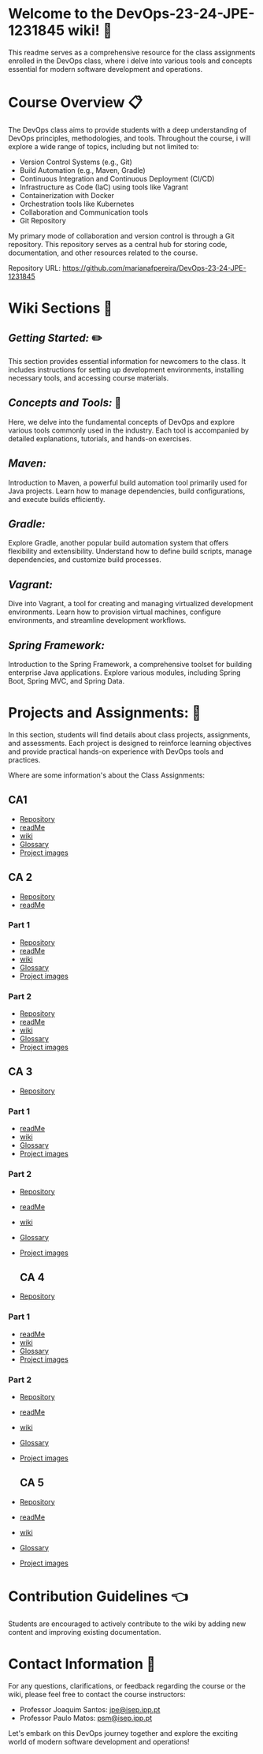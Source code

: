 # Welcome to the DevOps-23-24-JPE-1231845 wiki! :wave:
This readme serves as a comprehensive resource for the class assignments enrolled in the DevOps class, where i delve into various tools and concepts essential for modern software development and operations.

# Course Overview :clipboard:
The DevOps class aims to provide students with a deep understanding of DevOps principles, methodologies, and tools. Throughout the course, i will explore a wide range of topics, including but not limited to:

- Version Control Systems (e.g., Git)
- Build Automation (e.g., Maven, Gradle)
- Continuous Integration and Continuous Deployment (CI/CD)
- Infrastructure as Code (IaC) using tools like Vagrant
- Containerization with Docker
- Orchestration tools like Kubernetes
- Collaboration and Communication tools
- Git Repository

My primary mode of collaboration and version control is through a Git repository. This repository serves as a central hub for storing code, documentation, and other resources related to the course. 

Repository URL: https://github.com/marianafpereira/DevOps-23-24-JPE-1231845

# Wiki Sections :page_with_curl:

## *Getting Started:* :pencil2:

This section provides essential information for newcomers to the class. It includes instructions for setting up development environments, installing necessary tools, and accessing course materials.

## *Concepts and Tools:* :wrench:

Here, we delve into the fundamental concepts of DevOps and explore various tools commonly used in the industry. Each tool is accompanied by detailed explanations, tutorials, and hands-on exercises.

## *Maven:*

Introduction to Maven, a powerful build automation tool primarily used for Java projects. Learn how to manage dependencies, build configurations, and execute builds efficiently.

## *Gradle:*

Explore Gradle, another popular build automation system that offers flexibility and extensibility. Understand how to define build scripts, manage dependencies, and customize build processes.

## *Vagrant:*

Dive into Vagrant, a tool for creating and managing virtualized development environments. Learn how to provision virtual machines, configure environments, and streamline development workflows.

## *Spring Framework:*

Introduction to the Spring Framework, a comprehensive toolset for building enterprise Java applications. Explore various modules, including Spring Boot, Spring MVC, and Spring Data.


# Projects and Assignments: :pencil:

In this section, students will find details about class projects, assignments, and assessments. Each project is designed to reinforce learning objectives and provide practical hands-on experience with DevOps tools and practices.

Where are some information's about the Class Assignments:
## CA1 
- [Repository](https://github.com/marianafpereira/DevOps-23-24-JPE-1231845/tree/master/CA1)
- [readMe](https://github.com/marianafpereira/DevOps-23-24-JPE-1231845/blob/master/CA1/README.md)
- [wiki](https://github.com/marianafpereira/DevOps-23-24-JPE-1231845/wiki/CA1-Home)
- [Glossary](https://github.com/marianafpereira/DevOps-23-24-JPE-1231845/wiki/Glossary)
- [Project images](https://github.com/marianafpereira/DevOps-23-24-JPE-1231845/wiki/Project-Images)

## CA 2 
- [Repository](https://github.com/marianafpereira/DevOps-23-24-JPE-1231845/tree/master/CA2)
- [readMe](https://github.com/marianafpereira/DevOps-23-24-JPE-1231845/blob/master/CA2/README.md)
### Part 1
- [Repository](https://github.com/marianafpereira/DevOps-23-24-JPE-1231845/tree/master/CA2/Part1)
- [readMe](https://github.com/marianafpereira/DevOps-23-24-JPE-1231845/blob/master/CA2/Part1/README.md)
- [wiki](https://github.com/marianafpereira/DevOps-23-24-JPE-1231845/wiki/CA2-Part1-Home)
- [Glossary](https://github.com/marianafpereira/DevOps-23-24-JPE-1231845/wiki/Glossary-CA2-PART1)
- [Project images](https://github.com/marianafpereira/DevOps-23-24-JPE-1231845/wiki/Project-Images-For-CA2-Part1)

### Part 2
- [Repository](https://github.com/marianafpereira/DevOps-23-24-JPE-1231845/tree/master/CA2/Part2)
- [readMe](https://github.com/marianafpereira/DevOps-23-24-JPE-1231845/blob/master/CA2/Part2/README.md)
- [wiki](https://github.com/marianafpereira/DevOps-23-24-JPE-1231845/wiki/CA2-Part2-Home)
- [Glossary](https://github.com/marianafpereira/DevOps-23-24-JPE-1231845/wiki/Glossary-CA2-PART2)
- [Project images](https://github.com/marianafpereira/DevOps-23-24-JPE-1231845/wiki/Project-Images-For-CA2-Part2)

## CA 3 
- [Repository](https://github.com/marianafpereira/DevOps-23-24-JPE-1231845/tree/master/CA3)
### Part 1
- [readMe](https://github.com/marianafpereira/DevOps-23-24-JPE-1231845/blob/master/CA3/Part1/READMEPart1.md)
- [wiki](https://github.com/marianafpereira/DevOps-23-24-JPE-1231845/wiki/CA3-Part1-Home)
- [Glossary](https://github.com/marianafpereira/DevOps-23-24-JPE-1231845/wiki/Glossary-CA3-PART1)
- [Project images](https://github.com/marianafpereira/DevOps-23-24-JPE-1231845/wiki/Project-Images-For-CA3-Part1)

### Part 2
- [Repository](https://github.com/marianafpereira/DevOps-23-24-JPE-1231845/tree/master/CA3/Part2)
- [readMe](https://github.com/marianafpereira/DevOps-23-24-JPE-1231845/blob/master/CA3/Part2/READMEPart2.md)
- [wiki](https://github.com/marianafpereira/DevOps-23-24-JPE-1231845/wiki/CA3-Part2-Home)
- [Glossary](https://github.com/marianafpereira/DevOps-23-24-JPE-1231845/wiki/Glossary-CA3-PART2)
- [Project images](https://github.com/marianafpereira/DevOps-23-24-JPE-1231845/wiki/Project-Images-For-CA3-Part2)

  ## CA 4 
- [Repository](https://github.com/marianafpereira/DevOps-23-24-JPE-1231845/tree/master/CA4)
### Part 1
- [readMe](https://github.com/marianafpereira/DevOps-23-24-JPE-1231845/blob/master/CA4/Part1/READMEPart1.md)
- [wiki](https://github.com/marianafpereira/DevOps-23-24-JPE-1231845/wiki/CA4-Part1-Home)
- [Glossary](https://github.com/marianafpereira/DevOps-23-24-JPE-1231845/wiki/Glossary-CA4-Part1)
- [Project images](https://github.com/marianafpereira/DevOps-23-24-JPE-1231845/wiki/Project-Images-For-CA4-Part1)

### Part 2
- [Repository](https://github.com/marianafpereira/DevOps-23-24-JPE-1231845/tree/master/CA4/Part2)
- [readMe](https://github.com/marianafpereira/DevOps-23-24-JPE-1231845/blob/master/CA4/Part2/READMEPart2.md)
- [wiki](https://github.com/marianafpereira/DevOps-23-24-JPE-1231845/wiki/CA4-Part2-Home)
- [Glossary](https://github.com/marianafpereira/DevOps-23-24-JPE-1231845/wiki/Glossary-CA4-Part2)
- [Project images](https://github.com/marianafpereira/DevOps-23-24-JPE-1231845/wiki/Project-Images-For-CA4-Part2)

    ## CA 5 
- [Repository](https://github.com/marianafpereira/DevOps-23-24-JPE-1231845/tree/master/CA5)
- [readMe](https://github.com/marianafpereira/DevOps-23-24-JPE-1231845/blob/master/CA5/README.md)
- [wiki](https://github.com/marianafpereira/DevOps-23-24-JPE-1231845/wiki/CA5-Home)
- [Glossary](https://github.com/marianafpereira/DevOps-23-24-JPE-1231845/wiki/Glossary-CA5)
- [Project images](https://github.com/marianafpereira/DevOps-23-24-JPE-1231845/wiki/Project-Images-For-CA5)

# Contribution Guidelines :point_left:

Students are encouraged to actively contribute to the wiki by adding new content and improving existing documentation.

# Contact Information :email:
For any questions, clarifications, or feedback regarding the course or the wiki, please feel free to contact the course instructors:

- Professor Joaquim Santos: jpe@isep.ipp.pt
- Professor Paulo Matos: psm@isep.ipp.pt

Let's embark on this DevOps journey together and explore the exciting world of modern software development and operations!
